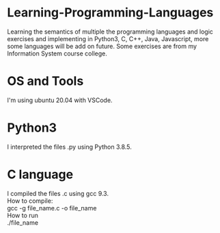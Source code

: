 # Learning-Programming-Languages
Learning the semantics of multiple the programming languages and logic exercises and implementing in Python3, C, C++, Java, Javascript, more some languages will be add on future.
Some exercises are from my Information System course college.

# OS and Tools<br>
I'm using ubuntu 20.04 with VSCode.<br>

# Python3
I interpreted the files .py using Python 3.8.5. <br>

# C language<br>
I compiled the files .c using gcc 9.3. <br>
How to compile: <br>
gcc -g file_name.c -o file_name<br>
How to run<br>
./file_name
